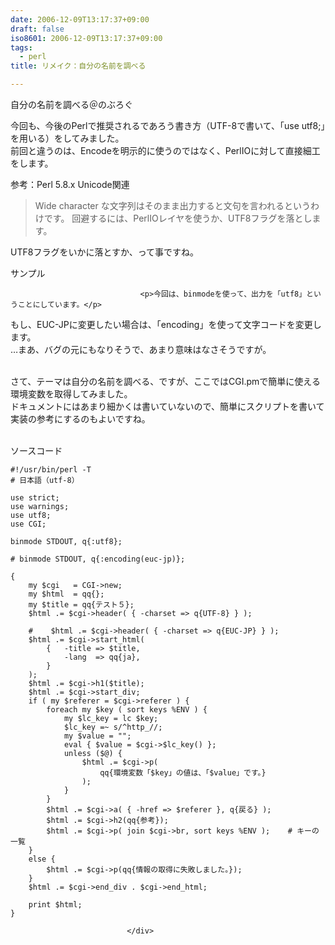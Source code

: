 ```yaml
---
date: 2006-12-09T13:17:37+09:00
draft: false
iso8601: 2006-12-09T13:17:37+09:00
tags:
  - perl
title: リメイク：自分の名前を調べる

---
```


<div class="entry-body">
                                 <p>自分の名前を調べる＠のぶろぐ</p>

<p>今回も、今後のPerlで推奨されるであろう書き方（UTF-8で書いて、「use utf8;」を用いる）をしてみました。<br />前回と違うのは、Encodeを明示的に使うのではなく、PerlIOに対して直接細工をします。</p>

<p>参考：Perl 5.8.x Unicode関連</p>

<blockquote>Wide character な文字列はそのまま出力すると文句を言われるというわけです。
回避するには、PerlIOレイヤを使うか、UTF8フラグを落とします。 </blockquote>

<p>UTF8フラグをいかに落とすか、って事ですね。</p>

<p>サンプル</p>
                              
                                 <p>今回は、binmodeを使って、出力を「utf8」ということにしています。</p>

<p>もし、EUC-JPに変更したい場合は、「encoding」を使って文字コードを変更します。<br />
…まあ、バグの元にもなりそうで、あまり意味はなさそうですが。</p>

<p><br />
さて、テーマは自分の名前を調べる、ですが、ここではCGI.pmで簡単に使える環境変数を取得してみました。<br />
ドキュメントにはあまり細かくは書いていないので、簡単にスクリプトを書いて実装の参考にするのもよいですね。</p>

<p><br />
ソースコード</p>

```text
#!/usr/bin/perl -T
# 日本語（utf-8）

use strict;
use warnings;
use utf8;
use CGI;

binmode STDOUT, q{:utf8};

# binmode STDOUT, q{:encoding(euc-jp)};

{
    my $cgi   = CGI->new;
    my $html  = qq{};
    my $title = qq{テスト５};
    $html .= $cgi->header( { -charset => q{UTF-8} } );

    #    $html .= $cgi->header( { -charset => q{EUC-JP} } );
    $html .= $cgi->start_html(
        {   -title => $title,
            -lang  => qq{ja},
        }
    );
    $html .= $cgi->h1($title);
    $html .= $cgi->start_div;
    if ( my $referer = $cgi->referer ) {
        foreach my $key ( sort keys %ENV ) {
            my $lc_key = lc $key;
            $lc_key =~ s/^http_//;
            my $value = "";
            eval { $value = $cgi->$lc_key() };
            unless ($@) {
                $html .= $cgi->p(
                    qq{環境変数「$key」の値は、「$value」です。}
                );
            }
        }
        $html .= $cgi->a( { -href => $referer }, q{戻る} );
        $html .= $cgi->h2(qq{参考});
        $html .= $cgi->p( join $cgi->br, sort keys %ENV );    # キーの一覧
    }
    else {
        $html .= $cgi->p(qq{情報の取得に失敗しました。});
    }
    $html .= $cgi->end_div . $cgi->end_html;

    print $html;
}
```
                              </div>
    	